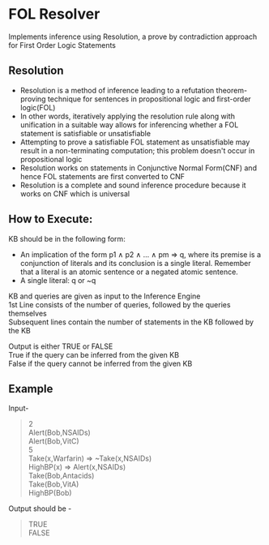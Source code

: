 # FOL Resolver
Implements inference using Resolution, a prove by contradiction approach for First Order Logic Statements 

## Resolution
* Resolution is a method of inference leading to a refutation theorem-proving technique for sentences in propositional logic and first-order logic(FOL)     
* In other words, iteratively applying the resolution rule along with unification in a suitable way allows for inferencing whether a FOL statement is satisfiable or unsatisfiable     
* Attempting to prove a satisfiable FOL statement as unsatisfiable may result in a non-terminating computation; this problem doesn't occur in propositional logic     
* Resolution works on statements in Conjunctive Normal Form(CNF) and hence FOL statements are first converted to CNF     
* Resolution is a complete and sound inference procedure because it works on CNF which is universal  

## How to Execute:
KB should be in the following form:
* An implication of the form p1 ∧ p2 ∧ ... ∧ pm ⇒ q, where its premise is a conjunction of literals and its conclusion is a single literal. Remember that a literal is an atomic sentence
  or a negated atomic sentence.
*  A single literal: q or ~q

KB and queries are given as input to the Inference Engine  
1st Line consists of the number of queries, followed by the queries themselves    
Subsequent lines contain the number of statements in the KB followed by the KB

Output is either TRUE or FALSE  
True if the query can be inferred from the given KB  
False if the query cannot be inferred from the given KB

##  Example
Input-  
>2  
Alert(Bob,NSAIDs)  
Alert(Bob,VitC)  
5  
Take(x,Warfarin) => ~Take(x,NSAIDs)  
HighBP(x) => Alert(x,NSAIDs)  
Take(Bob,Antacids)  
Take(Bob,VitA)  
HighBP(Bob)   

Output should be -  
>TRUE   
FALSE
 